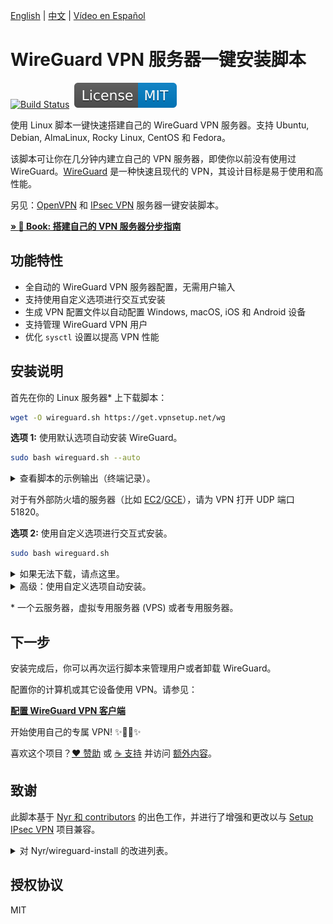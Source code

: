 [English](README.md) | [中文](README-zh.md) | [Vídeo en Español](https://www.youtube.com/watch?v=99qtaJU2E2k)

# WireGuard VPN 服务器一键安装脚本

[![Build Status](https://github.com/hwdsl2/wireguard-install/actions/workflows/main.yml/badge.svg)](https://github.com/hwdsl2/wireguard-install/actions/workflows/main.yml) &nbsp;[![License: MIT](docs/images/license.svg)](https://opensource.org/licenses/MIT)

使用 Linux 脚本一键快速搭建自己的 WireGuard VPN 服务器。支持 Ubuntu, Debian, AlmaLinux, Rocky Linux, CentOS 和 Fedora。

该脚本可让你在几分钟内建立自己的 VPN 服务器，即使你以前没有使用过 WireGuard。[WireGuard](https://www.wireguard.com) 是一种快速且现代的 VPN，其设计目标是易于使用和高性能。

另见：[OpenVPN](https://github.com/hwdsl2/openvpn-install/blob/master/README-zh.md) 和 [IPsec VPN](https://github.com/hwdsl2/setup-ipsec-vpn/blob/master/README-zh.md) 服务器一键安装脚本。

**[&raquo; :book: Book: 搭建自己的 VPN 服务器分步指南](https://books2read.com/vpnguidezh)**

## 功能特性

- 全自动的 WireGuard VPN 服务器配置，无需用户输入
- 支持使用自定义选项进行交互式安装
- 生成 VPN 配置文件以自动配置 Windows, macOS, iOS 和 Android 设备
- 支持管理 WireGuard VPN 用户
- 优化 `sysctl` 设置以提高 VPN 性能

## 安装说明

首先在你的 Linux 服务器\* 上下载脚本：

```bash
wget -O wireguard.sh https://get.vpnsetup.net/wg
```

**选项 1:** 使用默认选项自动安装 WireGuard。

```bash
sudo bash wireguard.sh --auto
```

<details>
<summary>
查看脚本的示例输出（终端记录）。
</summary>

**注：** 此终端记录仅用于演示目的。

<p align="center"><img src="docs/images/demo1.svg"></p>
</details>

对于有外部防火墙的服务器（比如 [EC2](https://docs.aws.amazon.com/AWSEC2/latest/UserGuide/ec2-security-groups.html)/[GCE](https://cloud.google.com/vpc/docs/firewalls)），请为 VPN 打开 UDP 端口 51820。

**选项 2:** 使用自定义选项进行交互式安装。

```bash
sudo bash wireguard.sh
```

<details>
<summary>
如果无法下载，请点这里。
</summary>

你也可以使用 `curl` 下载：

```bash
curl -fL -o wireguard.sh https://get.vpnsetup.net/wg
```

然后按照上面的说明安装。

或者，你也可以使用这些链接：

```bash
https://github.com/hwdsl2/wireguard-install/raw/master/wireguard-install.sh
https://gitlab.com/hwdsl2/wireguard-install/-/raw/master/wireguard-install.sh
```

如果无法下载，打开 [wireguard-install.sh](wireguard-install.sh)，然后点击右边的 `Raw` 按钮。按快捷键 `Ctrl/Cmd+A` 全选，`Ctrl/Cmd+C` 复制，然后粘贴到你喜欢的编辑器。
</details>
<details>
<summary>
高级：使用自定义选项自动安装。
</summary>

高级用户可以使用自定义选项自动安装 WireGuard，方法是提供一个 Bash "here document" 作为安装脚本的输入。此方法还可用于在安装后提供输入以管理用户。

首先，使用自定义选项以交互方式安装 WireGuard，并写下你对脚本的所有输入值。

```bash
sudo bash wireguard.sh
```

如需删除 WireGuard，请再次运行脚本并选择适当的选项。

然后使用你的输入值创建自定义安装命令。例如：

```bash
sudo bash wireguard.sh <<ANSWERS
51820
client
2
y
ANSWERS
```

**注：** 安装选项可能会在脚本的未来版本中发生变化。
</details>

\* 一个云服务器，虚拟专用服务器 (VPS) 或者专用服务器。

## 下一步

安装完成后，你可以再次运行脚本来管理用户或者卸载 WireGuard。

配置你的计算机或其它设备使用 VPN。请参见：

**[配置 WireGuard VPN 客户端](docs/clients-zh.md)**

开始使用自己的专属 VPN! :sparkles::tada::rocket::sparkles:

喜欢这个项目？[:heart: 赞助](https://github.com/sponsors/hwdsl2?metadata_o=wz) 或 [:coffee: 支持](https://ko-fi.com/hwdsl2) 并访问 [额外内容](https://ko-fi.com/post/Support-this-project-and-get-access-to-supporter-o-X8X5FVFZC)。

## 致谢

此脚本基于 [Nyr 和 contributors](https://github.com/Nyr/wireguard-install) 的出色工作，并进行了增强和更改以与 [Setup IPsec VPN](https://github.com/hwdsl2/setup-ipsec-vpn) 项目兼容。

<details>
<summary>
对 Nyr/wireguard-install 的改进列表。
</summary>

- 改进了与 Setup IPsec VPN 的兼容性
- 改进了脚本的可靠性，用户输入和输出
- 支持使用默认选项自动安装
- 支持列出现有的 VPN 客户端
- 支持为 VPN 客户端自定义 DNS 服务器
- 优化 `sysctl` 设置以提高 VPN 性能
- 使用 `sudo` 时改进了客户端配置文件的创建

...和更多！
</details>

## 授权协议

MIT
